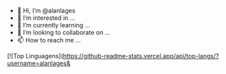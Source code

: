 - 👋 Hi, I’m @alanlages
- 👀 I’m interested in ...
- 🌱 I’m currently learning ...
- 💞️ I’m looking to collaborate on ...
- 📫 How to reach me ...

[![Top Linguagens](https://github-readme-stats.vercel.app/api/top-langs/?username=alanlages&

<!---
alanlages/alanlages is a ✨ special ✨ repository because its `README.md` (this file) appears on your GitHub profile.
You can click the Preview link to take a look at your changes.
--->
